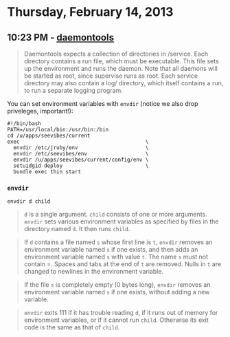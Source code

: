 # Thursday, February 14, 2013

## 10:23 PM - [daemontools](http://cr.yp.to/daemontools.html)

> Daemontools expects a collection of directories in /service. Each
> directory contains a run file, which must be executable. This file sets
> up the environment and runs the daemon. Note that all daemons will be
> started as root, since supervise runs as root. Each service directory
> may also contain a log/ directory, which itself contains a run, to run a
> separate logging program.

You can set environment variables with `envdir` (notice we also drop
priveleges, important!):

    #!/bin/bash
    PATH=/usr/local/bin:/usr/bin:/bin
    cd /u/apps/seevibes/current
    exec                                         \
      envdir /etc/jruby/env                      \
      envdir /etc/seevibes/env                   \
      envdir /u/apps/seevibes/current/config/env \
      setuidgid deploy                           \
      bundle exec thin start

### `envdir`

    envdir d child

> `d` is a single argument. `child` consists of one or more arguments.
> `envdir` sets various environment variables as specified by files in the
> directory named `d`. It then runs `child`.

> If `d` contains a file named `s` whose first line is `t`, `envdir`
> removes an environment variable named `s` if one exists, and then adds
> an environment variable named `s` with value `t`. The name `s` must not
> contain =. Spaces and tabs at the end of `t` are removed. Nulls in `t`
> are changed to newlines in the environment variable.

> If the file `s` is completely empty (0 bytes long), `envdir` removes an
> environment variable named `s` if one exists, without adding a new
> variable.

> `envdir` exits 111 if it has trouble reading `d`, if it runs out of
> memory for environment variables, or if it cannot run `child`. Otherwise
> its exit code is the same as that of `child`.
